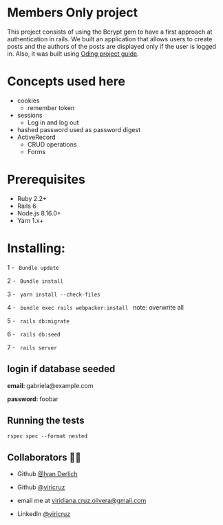 
# Members Only project
This project consists of using the Bcrypt gem to have a first approach at authentication in rails. We built an application that allows users to create posts and the authors of the posts are displayed only if the user is logged in.
Also, it was built using [Oding project guide](https://www.theodinproject.com/courses/ruby-on-rails/lessons/authentication).


# Concepts used here
* cookies
  * remember token
* sessions
  * Log in and log out
* hashed password used as password digest
* ActiveRecord
  * CRUD operations
  * Forms
  
# Prerequisites
* Ruby 2.2+
* Rails 6
* Node.js 8.16.0+
* Yarn 1.x+

# Installing:
<p>
 1 - <code> Bundle update </code>
</p>
<p>
 2 - <code> Bundle install </code>
</p>
<p>
 3 - <code> yarn install --check-files </code>
</p>
<p>
 4 - <code> bundle exec rails webpacker:install </code> note: overwrite all
</p>
<p>
 5 - <code> rails db:migrate </code>
</p>
<p>
 6 - <code> rails db:seed </code>
</p>
<p>
 7 - <code> rails server </code>
</p>

## login if database seeded
<p> <strong> email: </strong> gabriela@example.com </p>
<p> <strong> password: </strong> foobar </p>

## Running the tests
`rspec spec --format nested`

## Collaborators 👨‍💻

- Github [@Ivan Derlich](https://github.com/IvanDerlich/) <br>


- Github [@viricruz](https://github.com/ViriCruz/)

- email me at viridiana.cruz.olivera@gmail.com

- LinkedIn [@viricruz](https://www.linkedin.com/in/viricruz/)
